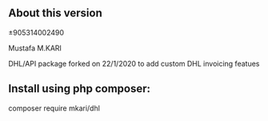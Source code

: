 

## About this version 

±905314002490

Mustafa M.KARI 

DHL/API package forked on 22/1/2020  to add custom DHL invoicing featues


## Install using php composer:
composer require mkari/dhl


